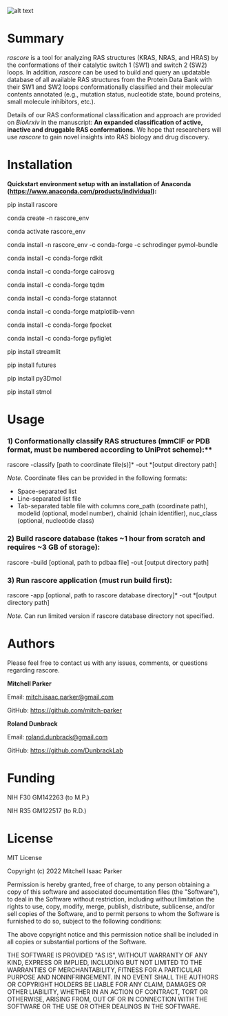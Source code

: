 ![alt text](https://github.com/mitch-parker/rascore/blob/main/rascore/data/rascore_logo.png?)

# Summary

*rascore* is a tool for analyzing RAS structures (KRAS, NRAS, and HRAS) by the conformations of their catalytic switch 1 (SW1) and switch 2 (SW2) loops. In addition, *rascore* can be used to build and query an updatable database of all available RAS structures from the Protein Data Bank with their SW1 and SW2 loops conformationally classified and their molecular contents annotated (e.g., mutation status, nucleotide state, bound proteins, small molecule inhibitors, etc.). 

Details of our RAS conformational classification and approach are provided on *BioArxiv* in the manuscript: **An expanded classification of active, inactive and druggable RAS conformations.** We hope that researchers will use *rascore* to gain novel insights into RAS biology and drug discovery. 

# Installation

**Quickstart environment setup with an installation of Anaconda (https://www.anaconda.com/products/individual):**

pip install rascore

conda create -n rascore_env

conda activate rascore_env

conda install -n rascore_env -c conda-forge -c schrodinger pymol-bundle

conda install -c conda-forge rdkit

conda install -c conda-forge cairosvg

conda install -c conda-forge tqdm

conda install -c conda-forge statannot

conda install -c conda-forge matplotlib-venn

conda install -c conda-forge fpocket

conda install -c conda-forge pyfiglet

pip install streamlit

pip install futures

pip install py3Dmol

pip install stmol

# Usage

### 1) Conformationally classify RAS structures (mmCIF or PDB format, must be numbered according to UniProt scheme):**

rascore -classify [path to coordinate file(s)]* -out *[output directory path]

*Note.* Coordinate files can be provided in the following formats: 
- Space-separated list
- Line-separated list file
- Tab-separated table file with columns core_path (coordinate path), modelid (optional, model number), chainid (chain identifier), nuc_class (optional, nucleotide class)

### 2) Build rascore database (takes ~1 hour from scratch and requires ~3 GB of storage):

rascore -build [optional, path to pdbaa file] -out [output directory path]

### 3) Run rascore application (must run build first):

rascore -app [optional, path to rascore database directory]* -out *[output directory path]

*Note.* Can run limited version if rascore database directory not specified.

# Authors

Please feel free to contact us with any issues, comments, or questions regarding rascore.

**Mitchell Parker**

Email: <mitch.isaac.parker@gmail.com>

GitHub: https://github.com/mitch-parker

**Roland Dunbrack**

Email: <roland.dunbrack@gmail.com>

GitHub: https://github.com/DunbrackLab

# Funding

NIH F30 GM142263 (to M.P.)

NIH R35 GM122517 (to R.D.)

# License
MIT License

Copyright (c) 2022 Mitchell Isaac Parker

Permission is hereby granted, free of charge, to any person obtaining a copy
of this software and associated documentation files (the "Software"), to deal
in the Software without restriction, including without limitation the rights
to use, copy, modify, merge, publish, distribute, sublicense, and/or sell
copies of the Software, and to permit persons to whom the Software is
furnished to do so, subject to the following conditions:

The above copyright notice and this permission notice shall be included in all
copies or substantial portions of the Software.

THE SOFTWARE IS PROVIDED "AS IS", WITHOUT WARRANTY OF ANY KIND, EXPRESS OR
IMPLIED, INCLUDING BUT NOT LIMITED TO THE WARRANTIES OF MERCHANTABILITY,
FITNESS FOR A PARTICULAR PURPOSE AND NONINFRINGEMENT. IN NO EVENT SHALL THE
AUTHORS OR COPYRIGHT HOLDERS BE LIABLE FOR ANY CLAIM, DAMAGES OR OTHER
LIABILITY, WHETHER IN AN ACTION OF CONTRACT, TORT OR OTHERWISE, ARISING FROM,
OUT OF OR IN CONNECTION WITH THE SOFTWARE OR THE USE OR OTHER DEALINGS IN THE
SOFTWARE.